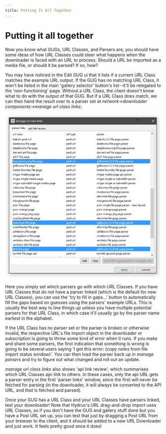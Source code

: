 ```yaml
---
title: Putting It All Together
---
```


# Putting it all together

Now you know what GUGs, URL Classes, and Parsers are, you should have some ideas of how URL Classes could steer what happens when the downloader is faced with an URL to process. Should a URL be imported as a media file, or should it be parsed? If so, how?

You may have noticed in the Edit GUG ui that it lists if a current URL Class matches the example URL output. If the GUG has no matching URL Class, it won't be listed in the main 'gallery selector' button's list--it'll be relegated to the 'non-functioning' page. Without a URL Class, the client doesn't know what to do with the output of that GUG. But if a URL Class does match, we can then hand the result over to a parser set at _network->downloader components->manage url class links_:

![](images/downloader_completion_url_links.png)

Here you simply set which parsers go with which URL Classes. If you have URL Classes that do not have a parser linked (which is the default for new URL Classes), you can use the 'try to fill in gaps...' button to automatically fill the gaps based on guesses using the parsers' example URLs. This is usually the best way to line things up unless you have multiple potential parsers for that URL Class, in which case it'll usually go by the parser name earliest in the alphabet.

If the URL Class has no parser set or the parser is broken or otherwise invalid, the respective URL's file import object in the downloader or subscription is going to throw some kind of error when it runs. If you make and share some parsers, the first indication that something is wrong is going to be several users saying 'I got this error: (_copy notes_ from file import status window)'. You can then load the parser back up in _manage parsers_ and try to figure out what changed and roll out an update.

_manage url class links_ also shows 'api link review', which summarises which URL Classes api-link to others. In these cases, only the api URL gets a parser entry in the first 'parser links' window, since the first will never be fetched for parsing (in the downloader, it will always be converted to the API URL, and _that_ is fetched and parsed).

Once your GUG has a URL Class and your URL Classes have parsers linked, test your downloader! Note that Hydrus's URL drag-and-drop import uses URL Classes, so if you don't have the GUG and gallery stuff done but you have a Post URL set up, you can test that just by dragging a Post URL from your browser to the client, and it should be added to a new URL Downloader and just work. It feels pretty good once it does!
